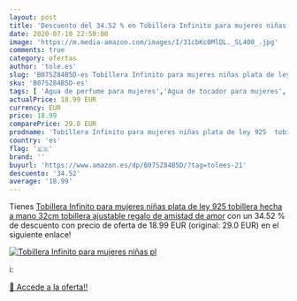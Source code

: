 ```yaml
---
layout: post
title: 'Descuento del 34.52 % en Tobillera Infinito para mujeres niñas pl'
date: 2020-07-10 22:50:00
image: 'https://m.media-amazon.com/images/I/31cbKc0MlDL._SL400_.jpg'
comments: true
category: ofertas
author: 'tole.es'
slug: 'B07SZ84B5D-es Tobillera Infinito para mujeres niñas plata de ley 925...'
sku: 'B07SZ84B5D-es'
tags: [ 'Agua de perfume para mujeres','Agua de tocador para mujeres','Almacenaje de adornos festivos','Almacenamiento y organización','Belleza','Fragancias para mujeres','Hogar y cocina','Instrumentos de percusión para niños','Instrumentos musicales para niños','Juguetes','Juguetes electrónicos','Juguetes y juegos','Perfumes y fragancias','Productos para el cuidado de la piel','Sets y juegos para el cuidado de la piel','Videojuegos para niños','de','ley','plata', ]
actualPrice: 18.99 EUR
currency: EUR
price: 18.99
comparePrice: 29.0 EUR
prodname: 'Tobillera Infinito para mujeres niñas plata de ley 925  tobillera hecha a mano 32cm tobillera ajustable  regalo de amistad de amor'
country: 'es'
flag: '🇪🇸'
brand: ''
buyurl: 'https://www.amazon.es/dp/B07SZ84B5D/?tag=tolees-21'
descuento: '34.52'
average: '18.99'
---
```


Tienes [Tobillera Infinito para mujeres niñas plata de ley 925  tobillera hecha a mano 32cm tobillera ajustable  regalo de amistad de amor](https://www.amazon.es/dp/B07SZ84B5D/?tag=tolees-21) con un 34.52 % de descuento con precio de oferta de 18.99 EUR (original: 29.0 EUR) en el siguiente enlace!

[![Tobillera Infinito para mujeres niñas pl](https://m.media-amazon.com/images/I/31cbKc0MlDL._SL400_.jpg)](https://www.amazon.es/dp/B07SZ84B5D/?tag=tolees-21)

ℹ️:


[🛒 Accede a la oferta!!](https://www.amazon.es/dp/B07SZ84B5D/?tag=tolees-21)
